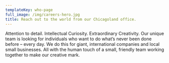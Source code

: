 ```yaml
---
templateKey: who-page
full_image: /img/careers-hero.jpg
title: Reach out to the world from our Chicagoland office.
---
```


Attention to detail. Intellectual Curiosity. Extraordinary Creativity. Our unique team is looking for individuals who want to do what’s never been done before – every day. We do this for giant, international companies and local small businesses. All with the human touch of a small, friendly team working together to make our creative mark.